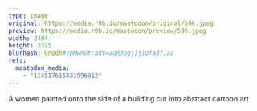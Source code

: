 ```yaml
---
type: image
original: https://media.r0b.io/mastodon/original/596.jpeg
preview: https://media.r0b.io/mastodon/preview/596.jpeg
width: 2494
height: 3325
blurhash: UnDdh#VpMwROt:adV=adR3ogj]j]ofadf,az
refs:
  mastodon_media:
    - "114517615331996012"
---
```


A women painted onto the side of a building cut into abstract cartoon art
